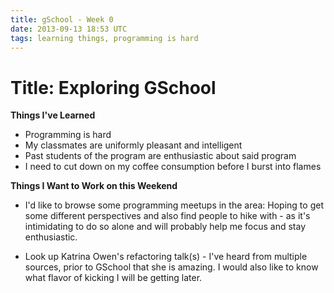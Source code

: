```yaml
---
title: gSchool - Week 0
date: 2013-09-13 18:53 UTC
tags: learning things, programming is hard
---
```


<h1> Title: Exploring GSchool </h1>

<b>Things I've Learned</b>

* Programming is hard
* My classmates are uniformly pleasant and intelligent
* Past students of the program are enthusiastic about said program
* I need to cut down on my coffee consumption before I burst into flames

<b>Things I Want to Work on this Weekend</b>

* I'd like to browse some programming meetups in the area: Hoping to get some different perspectives and also find people to hike with - as it's intimidating to do so alone and will probably help me focus and stay enthusiastic.

* Look up Katrina Owen's refactoring talk(s) - I've heard from multiple sources, prior to GSchool that she is amazing. I would also like to know what flavor of kicking I will be getting later.